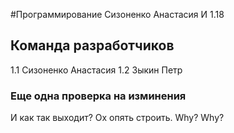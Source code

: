#Программирование
Сизоненко Анастасия И 1.18
## Команда разработчиков
1.1 Сизоненко Анастасия
1.2 Зыкин Петр
### Еще одна проверка на изминения
И как так выходит? Ох опять строить. Why? Why?
